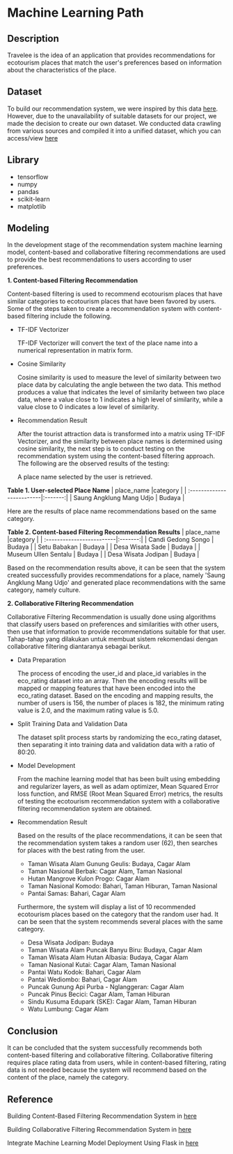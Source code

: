 # **Machine Learning Path**

## **Description**
  Travelee is the idea of an application that provides recommendations for ecotourism places that match the user's preferences based on information about the characteristics of the place.

## Dataset
  To build our recommendation system, we were inspired by this data [here](https://www.kaggle.com/datasets/azharianisah/infotempatwisata). However, due to the unavailability of suitable datasets for our project, we made the decision to create our own dataset. We conducted data crawling from various sources and compiled it into a unified dataset, which you can access/view [here](https://docs.google.com/spreadsheets/d/1LYUxO6RhsTFx_NpP7jZO3RmqXP51CP_JjiNMqDSA27Q/edit?amp;usp=embed_facebook#gid=195252240)

## Library
* tensorflow
* numpy
* pandas
* scikit-learn
* matplotlib 

## **Modeling**

  In the development stage of the recommendation system machine learning model, content-based and collaborative filtering recommendations are used to provide the best recommendations to users according to user preferences.

  **1. Content-based Filtering Recommendation**

  Content-based filtering is used to recommend ecotourism places that have similar categories to ecotourism places that have been favored by users. Some of the steps taken to create a recommendation system with content-based filtering include the following.

* TF-IDF Vectorizer

  TF-IDF Vectorizer will convert the text of the place name into a numerical representation in matrix form.

* Cosine Similarity

  Cosine similarity is used to measure the level of similarity between two place data by calculating the angle between the two data. This method produces a value that indicates the level of similarity between two place data, where a value close to 1 indicates a high level of similarity, while a value close to 0 indicates a low level of similarity.

* Recommendation Result

  After the tourist attraction data is transformed into a matrix using TF-IDF Vectorizer, and the similarity between place names is determined using cosine similarity, the next step is to conduct testing on the recommendation system using the content-based filtering approach. The following are the observed results of the testing:

  A place name selected by the user is retrieved.

**Table 1. User-selected Place Name**
| place_name                |category |
| :-------------------------|:-------:|
| Saung Angklung Mang Udjo  | Budaya  |

  Here are the results of place name recommendations based on the same category.

**Table 2. Content-based Filtering Recommendation Results**
| place_name                |category |
| :-------------------------|:-------:|
| Candi Gedong Songo	       | Budaya  |
| Setu Babakan	             | Budaya  |
| Desa Wisata Sade	         | Budaya  |
| Museum Ullen Sentalu	     | Budaya  |
| Desa Wisata Jodipan	      | Budaya  |

  Based on the recommendation results above, it can be seen that the system created successfully provides recommendations for a place, namely 'Saung Angklung Mang Udjo' and generated place recommendations with the same category, namely culture.

**2. Collaborative Filtering Recommendation**

  Collaborative Filtering Recommendation is usually done using algorithms that classify users based on preferences and similarities with other users, then use that information to provide recommendations suitable for that user. Tahap-tahap yang dilakukan untuk membuat sistem rekomendasi dengan collaborative filtering diantaranya sebagai berikut.

* Data Preparation

  The process of encoding the user_id and place_id variables in the eco_rating dataset into an array. Then the encoding results will be mapped or mapping features that have been encoded into the eco_rating dataset. Based on the encoding and mapping results, the number of users is 156, the number of places is 182, the minimum rating value is 2.0, and the maximum rating value is 5.0.

* Split Training Data and Validation Data

  The dataset split process starts by randomizing the eco_rating dataset, then separating it into training data and validation data with a ratio of 80:20.

* Model Development

  From the machine learning model that has been built using embedding and regularizer layers, as well as adam optimizer, Mean Squared Error loss function, and RMSE (Root Mean Squared Error) metrics, the results of testing the ecotourism recommendation system with a collaborative filtering recommendation system are obtained.

* Recommendation Result

  Based on the results of the place recommendations, it can be seen that the recommendation system takes a random user (62), then searches for places with the best rating from the user.
  
  - Taman Wisata Alam Gunung Geulis: Budaya, Cagar Alam
  - Taman Nasional Berbak: Cagar Alam, Taman Nasional
  - Hutan Mangrove Kulon Progo: Cagar Alam
  - Taman Nasional Komodo: Bahari, Taman Hiburan, Taman Nasional
  - Pantai Samas: Bahari, Cagar Alam

  Furthermore, the system will display a list of 10 recommended ecotourism places based on the category that the random user had. It can be seen that the system recommends several places with the same category.
  
  - Desa Wisata Jodipan: Budaya
  - Taman Wisata Alam Puncak Banyu Biru: Budaya, Cagar Alam
  - Taman Wisata Alam Hutan Albasia: Budaya, Cagar Alam
  - Taman Nasional Kutai: Cagar Alam, Taman Nasional
  - Pantai Watu Kodok: Bahari, Cagar Alam
  - Pantai Wediombo: Bahari, Cagar Alam
  - Puncak Gunung Api Purba - Nglanggeran: Cagar Alam
  - Puncak Pinus Becici: Cagar Alam, Taman Hiburan
  - Sindu Kusuma Edupark (SKE): Cagar Alam, Taman Hiburan
  - Watu Lumbung: Cagar Alam


## **Conclusion**

  It can be concluded that the system successfully recommends both content-based filtering and collaborative filtering. Collaborative filtering requires place rating data from users, while in content-based filtering, rating data is not needed because the system will recommend based on the content of the place, namely the category.

## **Reference**

Building Content-Based Filtering Recommendation System in [here](https://www.kdnuggets.com/2020/07/building-content-based-book-recommendation-engine.html)

Building Collaborative Filtering Recommendation System in [here](https://gilberttanner.com/blog/building-a-book-recommendation-system-usingkeras/)

Integrate Machine Learning Model Deployment Using Flask in [here](https://medium.com/analytics-vidhya/deploying-your-machine-learning-model-as-a-rest-api-using-flask-c2e6a0b574f5)


